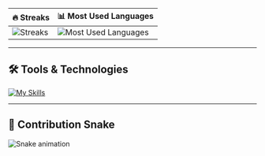 
| 🔥 Streaks | 📊 Most Used Languages |
|------------|-------------------------|
| ![Streaks](https://github-readme-streak-stats.herokuapp.com/?user=WezeAnonymm&theme=dark&hide_border=true) | ![Most Used Languages](https://github-readme-stats.vercel.app/api/top-langs/?username=WezeAnonymm&layout=compact&theme=dark&hide_border=true) |

---

## 🛠️ Tools & Technologies
[![My Skills](https://skillicons.dev/icons?i=cs,css,django,docker,dotnet,figma,git,html,java,javascript,kotlin,mysql,nodejs,photoshop,php,postman,python,react,sass,spring,typescript,vue&theme=dark)](https://skillicons.dev)

---

## 🐍 Contribution Snake
![Snake animation](https://github.com/WezeAnonymm/WezeAnonymm/blob/output/github-contribution-grid-snake.svg)
